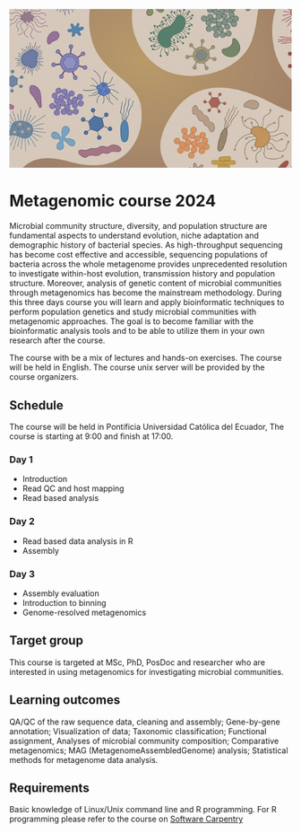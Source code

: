 ![microbiome](https://github.com/vincentmanz/Metagenomics_2024/blob/main/microbiome.jpg)

# Metagenomic course 2024


Microbial community structure, diversity, and population structure are fundamental aspects to understand evolution, niche adaptation and demographic history of bacterial species. As high-throughput sequencing has become cost effective and accessible, sequencing populations of bacteria across the whole metagenome provides unprecedented resolution to investigate within-host evolution, transmission history and population structure. Moreover, analysis of genetic content of microbial communities through metagenomics has become the mainstream methodology. During this three days course you will learn and apply bioinformatic techniques to perform population genetics and study microbial communities with metagenomic approaches. The goal is to become familiar with the bioinformatic analysis tools and to be able to utilize them in your own research after the course.

The course with be a mix of lectures and hands-on exercises.
The course will be held in English.
The course unix server will be provided by the course organizers.

## Schedule
The course will be held in Pontificia Universidad Católica del Ecuador, The course is starting at 9:00 and finish at 17:00.   

### Day 1

* Introduction
* Read QC and host mapping
* Read based analysis

### Day 2

* Read based data analysis in R
* Assembly

### Day 3

* Assembly evaluation
* Introduction to binning
* Genome-resolved metagenomics

## Target group
This course is targeted at MSc, PhD, PosDoc and researcher who are interested in using metagenomics for investigating microbial communities.

## Learning outcomes
QA/QC of the raw sequence data, cleaning and assembly; Gene-by-gene annotation; Visualization of data; Taxonomic classification; Functional assignment, Analyses of microbial community composition; Comparative metagenomics; MAG (MetagenomeAssembledGenome) analysis; Statistical methods for metagenome data analysis.

## Requirements
Basic knowledge of Linux/Unix command line and R programming.
For R programming please refer to the course on [Software Carpentry](https://software-carpentry.org/lessons/)
